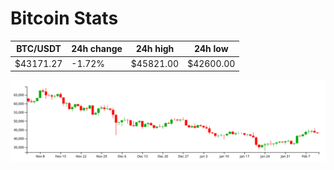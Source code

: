 # Bitcoin Stats

BTC/USDT|24h change|24h high|24h low|
|---|---|---|---|
|$43171.27|-1.72%|$45821.00|$42600.00|

<img src="./chart.svg">
